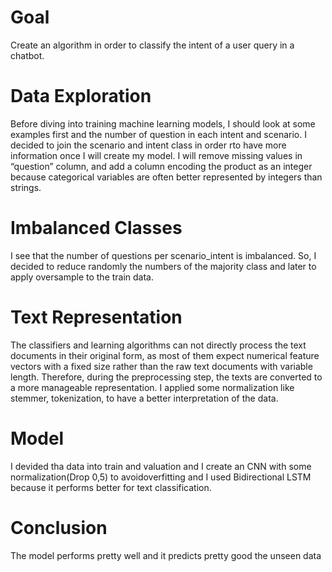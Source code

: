# Goal
Create an algorithm in order to classify the intent of a user query in a chatbot.
# Data Exploration
Before diving into training machine learning models, I should look at some examples
first and the number of question in each intent and scenario.
I decided to join the scenario and intent class in order rto have more information
once I will create my model.
I will remove missing values in “question” column, and add a column encoding
the product as an integer because categorical variables are often better
represented by integers than strings.
# Imbalanced Classes
I see that the number of questions per scenario_intent is imbalanced. So, I decided
to reduce randomly the numbers of the majority class and later to apply oversample
to the train data.
# Text Representation
The classifiers and learning algorithms can not directly process the text documents
in their original form, as most of them expect numerical feature vectors with a fixed
size rather than the raw text documents with variable length. Therefore, during the
preprocessing step, the texts are converted to a more manageable representation.
I applied some normalization like stemmer, tokenization, to have a better
interpretation of the data.
# Model
I devided tha data into train and valuation and I create an CNN with some
normalization(Drop 0,5) to avoidoverfitting and I used Bidirectional LSTM because it
performs better for text classification.
# Conclusion
The model performs pretty well and it predicts pretty good the unseen data
